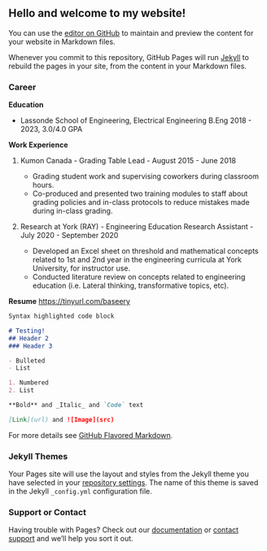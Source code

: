 ## Hello and welcome to my website!

You can use the [editor on GitHub](https://github.com/Yousufzai-Baseer-216420770/portfolio/edit/gh-pages/index.md) to maintain and preview the content for your website in Markdown files.

Whenever you commit to this repository, GitHub Pages will run [Jekyll](https://jekyllrb.com/) to rebuild the pages in your site, from the content in your Markdown files.

### Career

**Education**
- Lassonde School of Engineering, Electrical Engineering B.Eng 2018 - 2023, 3.0/4.0 GPA

**Work Experience**
1. Kumon Canada - Grading Table Lead - August 2015 - June 2018
   - Grading student work and supervising coworkers during classroom hours.
   - Co-produced and presented two training modules to staff about grading policies and in-class protocols to reduce mistakes made   during in-class grading.
  
2. Research at York (RAY) - Engineering Education Research Assistant - July 2020 - September 2020
    - Developed an Excel sheet on threshold and mathematical concepts related to 1st and 2nd year in the engineering curricula at York  University, for instructor use.
    - Conducted literature review on concepts related to engineering education (i.e. Lateral thinking, transformative topics, etc).

**Resume** https://tinyurl.com/baseery

```markdown
Syntax highlighted code block

# Testing!
## Header 2
### Header 3

- Bulleted
- List

1. Numbered
2. List

**Bold** and _Italic_ and `Code` text

[Link](url) and ![Image](src)
```

For more details see [GitHub Flavored Markdown](https://guides.github.com/features/mastering-markdown/).

### Jekyll Themes

Your Pages site will use the layout and styles from the Jekyll theme you have selected in your [repository settings](https://github.com/Yousufzai-Baseer-216420770/portfolio/settings). The name of this theme is saved in the Jekyll `_config.yml` configuration file.

### Support or Contact

Having trouble with Pages? Check out our [documentation](https://docs.github.com/categories/github-pages-basics/) or [contact support](https://support.github.com/contact) and we’ll help you sort it out.
